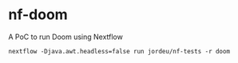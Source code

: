 # nf-doom

A PoC to run Doom using Nextflow

```
nextflow -Djava.awt.headless=false run jordeu/nf-tests -r doom
```
